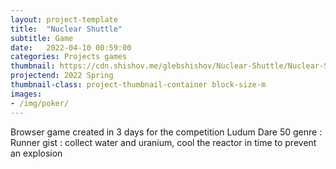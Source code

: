 ```yaml
---
layout: project-template
title:  "Nuclear Shuttle"
subtitle: Game
date:   2022-04-10 00:59:00
categories: Projects games
thumbnail: https://cdn.shishov.me/glebshishov/Nuclear-Shuttle/Nuclear-Shuttle-thumbnail.png
projectend: 2022 Spring
thumbnail-class: project-thumbnail-container block-size-m
images:
- /img/poker/
---
```

Browser game created in 3 days for the competition Ludum Dare 50
genre : Runner
gist : collect water and uranium, cool the reactor in time to prevent an explosion